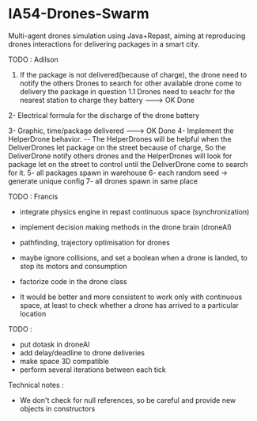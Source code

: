 # IA54-Drones-Swarm
Multi-agent drones simulation using Java+Repast, aiming at reproducing drones interactions for delivering packages in a smart city.

TODO : Adilson

1. If the package is not delivered(because of charge), the drone need to notify the others Drones  to search for other available drone come to delivery the package in question
    1.1 Drones need to seachr for the nearest station to charge they battery  ---> OK Done

2- Electrical formula for the discharge of the drone battery

3- Graphic, time/package delivered ---> OK Done
4- Implement the HelperDrone behavior.
  -- The HelperDrones will be helpful when the DeliverDrones let package on the street because of charge, So the DeliverDrone notify others drones and the HelperDrones will look for package let on the street to control until the DeliverDrone come to search for it.
5- all packages spawn in warehouse
6- each random seed -> generate unique config
7- all drones spawn in same place

TODO : Francis
- integrate physics engine in repast continuous space (synchronization)
- implement decision making methods in the drone brain (droneAI)
- pathfinding, trajectory optimisation for drones
- maybe ignore collisions, and set a boolean when a drone is landed, to stop its motors and consumption
- factorize code in the drone class

- It would be better and more consistent to work only with continuous space, at least to check whether a drone has arrived to a particular location 

TODO :
- put dotask in droneAI
- add delay/deadline to drone deliveries
- make space 3D compatible
- perform several iterations between each tick


Technical notes :
- We don't check for null references, so be careful and provide new objects in constructors

